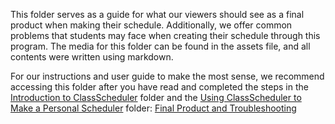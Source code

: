 This folder serves as a guide for what our viewers should see as a final product when making their schedule. Additionally, we offer common problems that students may face when creating their schedule through this program. The media for this folder can be found in the assets file, and all contents were written using markdown. 

For our instructions and user guide to make the most sense, we recommend accessing this folder after you have read and completed the steps in the [Introduction to ClassScheduler](1-Introduction%20to%20ClassScheduler) folder and the [Using ClassScheduler to Make a Personal Scheduler](2-Using%20ClassScheduler%20to%20Make%20a%20Personal%20Schedule) folder: [Final Product and Troubleshooting](3-Final%20Product%20and%20Troubleshooting/Final%20Product%20and%20Troubleshooting.md) 
